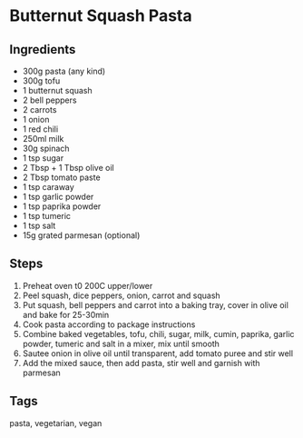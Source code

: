 # Butternut Squash Pasta

## Ingredients

* 300g pasta (any kind)
* 300g tofu
* 1 butternut squash
* 2 bell peppers
* 2 carrots
* 1 onion
* 1 red chili
* 250ml milk
* 30g spinach
* 1 tsp sugar
* 2 Tbsp + 1 Tbsp olive oil
* 2 Tbsp tomato paste
* 1 tsp caraway
* 1 tsp garlic powder
* 1 tsp paprika powder
* 1 tsp tumeric
* 1 tsp salt 
* 15g grated parmesan (optional)
 
## Steps

1. Preheat oven t0 200C upper/lower
2. Peel squash, dice peppers, onion, carrot and squash
3. Put squash, bell peppers and carrot into a baking tray, cover in olive oil and bake for 25-30min
4. Cook pasta according to package instructions
5. Combine baked vegetables, tofu, chili, sugar, milk, cumin, paprika, garlic powder, tumeric and salt in a mixer, mix until smooth
6. Sautee onion in olive oil until transparent, add tomato puree and stir well
7. Add the mixed sauce, then add pasta, stir well and garnish with parmesan

## Tags
pasta, vegetarian, vegan
